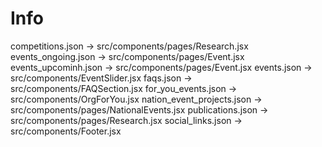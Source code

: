# Info

competitions.json -> src/components/pages/Research.jsx
events_ongoing.json -> src/components/pages/Event.jsx
events_upcominh.json -> src/components/pages/Event.jsx
events.json -> src/components/EventSlider.jsx
faqs.json -> src/components/FAQSection.jsx
for_you_events.json -> src/components/OrgForYou.jsx
nation_event_projects.json -> src/components/pages/NationalEvents.jsx
publications.json -> src/components/pages/Research.jsx
social_links.json -> src/components/Footer.jsx
